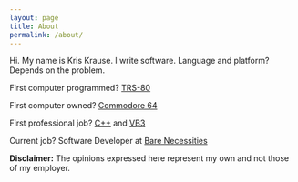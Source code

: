 ```yaml
---
layout: page
title: About
permalink: /about/
---
```

Hi.  My name is Kris Krause.  I write software.  Language and platform?  Depends on the problem.

First computer programmed?  [TRS-80](https://en.wikipedia.org/wiki/TRS-80)

First computer owned?  [Commodore 64](https://en.wikipedia.org/wiki/Commodore_64)

First professional job?  [C++](https://en.wikipedia.org/wiki/C%2B%2B) and [VB3](https://en.wikipedia.org/wiki/Visual_Basic)

Current job?  Software Developer at [Bare Necessities](http://www.barenecessities.com)




**Disclaimer:** The opinions expressed here represent my own and not those of my employer.